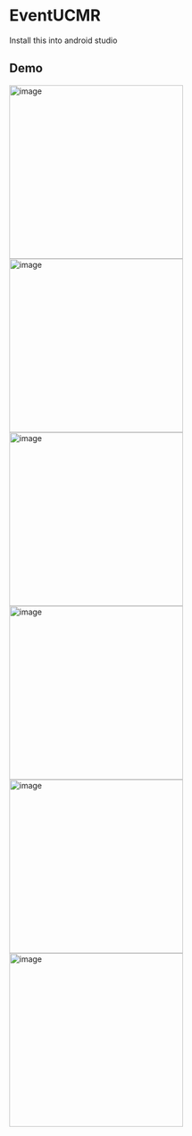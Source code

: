 # EventUCMR

Install this into android studio

## Demo

<img width="311" alt="image" src="https://github.com/tyukei/EventUCMR/assets/70129567/c911f8e7-1208-4c15-92f7-f0965f1c5999">

<img width="311" alt="image" src="https://github.com/tyukei/EventUCMR/assets/70129567/191c6803-fa56-43b8-9155-852098f4efed">

<img width="311" alt="image" src="https://github.com/tyukei/EventUCMR/assets/70129567/c48f9946-fa72-45e2-8cd1-0721509537e8">

<img width="311" alt="image" src="https://github.com/tyukei/EventUCMR/assets/70129567/fdfdb6a0-a9f8-464f-8aef-538bd53d991b">

<img width="311" alt="image" src="https://github.com/tyukei/EventUCMR/assets/70129567/92d467d2-296d-45fb-b3b6-f18c7f3fc5e7">

<img width="311" alt="image" src="https://github.com/tyukei/EventUCMR/assets/70129567/1f1905af-4887-4b2c-a094-8c619ec9362f">
